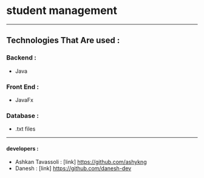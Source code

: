 # student management
---
## Technologies That Are used :

### Backend : 
- Java

### Front End :
- JavaFx

### Database :
- .txt files
---
#### developers : 
- Ashkan Tavassoli : [link] https://github.com/ashykng
- Danesh : [link] https://github.com/danesh-dev
